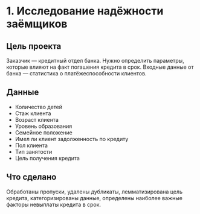 # 1. Исследование надёжности заёмщиков
## Цель проекта
Заказчик — кредитный отдел банка. Нужно определить параметры, которые влияют на факт погашения кредита в срок. Входные данные от банка — статистика о платёжеспособности клиентов.
## Данные
* Количество детей
* Стаж клиента
* Возраст клиента
* Уровень образования
* Семейное положение
* Имел ли клиент задолженность по кредиту
* Пол клиента
* Тип занятости
* Цель получения кредита

## Что сделано
Обработаны пропуски, удалены дубликаты, лемматизирована цель кредита, категоризированы данные, определены наиболее важные факторы невыплаты кредита в срок.
